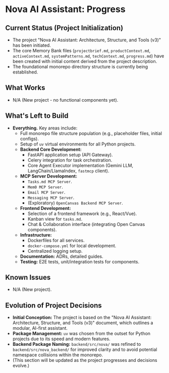 # Nova AI Assistant: Progress

## Current Status (Project Initialization)
- The project "Nova AI Assistant: Architecture, Structure, and Tools (v3)" has been initiated.
- The core Memory Bank files (`projectbrief.md`, `productContext.md`, `activeContext.md`, `systemPatterns.md`, `techContext.md`, `progress.md`) have been created with initial content derived from the project description.
- The foundational monorepo directory structure is currently being established.

## What Works
- N/A (New project - no functional components yet).

## What's Left to Build
- **Everything.** Key areas include:
    - Full monorepo file structure population (e.g., placeholder files, initial configs).
    - Setup of `uv` virtual environments for all Python projects.
    - **Backend Core Development:**
        - FastAPI application setup (API Gateway).
        - Celery integration for task orchestration.
        - Core Agent Executor implementation (Gemini LLM, LangChain/LlamaIndex, `fastmcp` client).
    - **MCP Server Development:**
        - `Tasks.md MCP Server`.
        - `Mem0 MCP Server`.
        - `Email MCP Server`.
        - `Messaging MCP Server`.
        - (Exploratory) `OpenCanvas Backend MCP Server`.
    - **Frontend Development:**
        - Selection of a frontend framework (e.g., React/Vue).
        - Kanban view for `tasks.md`.
        - Chat & Collaboration interface (integrating Open Canvas components).
    - **Infrastructure:**
        - Dockerfiles for all services.
        - `docker-compose.yml` for local development.
        - Centralized logging setup.
    - **Documentation:** ADRs, detailed guides.
    - **Testing:** E2E tests, unit/integration tests for components.

## Known Issues
- N/A (New project).

## Evolution of Project Decisions
- **Initial Conception:** The project is based on the "Nova AI Assistant: Architecture, Structure, and Tools (v3)" document, which outlines a modular, AI-first assistant.
- **Package Management:** `uv` was chosen from the outset for Python projects due to its speed and modern features.
- **Backend Package Naming:** `backend/src/nova/` was refined to `backend/src/nova_backend/` for improved clarity and to avoid potential namespace collisions within the monorepo.
- (This section will be updated as the project progresses and decisions evolve.) 